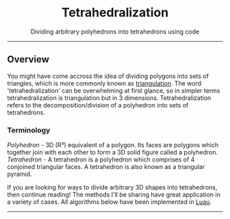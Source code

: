 <div align="center">
     <h1>Tetrahedralization</h1>
     <p>Dividing arbitrary polyhedrons into tetrahedrons using code</p>
</div>

<hr/>

## Overview
You might have come accross the idea of dividing polygons into sets of triangles, which is more commonly known as [triangulation](https://en.wikipedia.org/wiki/Polygon_triangulation#:~:text=In%20computational%20geometry%2C%20polygon%20triangulation,of%20planar%20straight%2Dline%20graphs.). The word 'tetrahedralization' can be overwhelming at first glance, so in simpler terms tetrahedralization is triangulation but in 3 dimensions. Tetrahedralization refers to the decomposition/division of a polyhedron into sets of tetrahedrons.

### Terminology
*Polyhedron* - 3D (R³) equivalent of a polygon. Its faces are polygons which together join with each other to form a 3D solid figure called a polyhedron.<br/>
*Tetrahedron* - A tetrahedron is a polyhedron which comprises of 4 conjoined triangular faces. A tetrahedron is also known as a triangular pyramid.<br/>

If you are looking for ways to divide arbitrary 3D shapes into tetrahedrons, then continue reading! The methods I'll be sharing have great application in a variety of cases. All algorithms below have been implemented in [Luau](https://luau-lang.org/).

<hr/>

